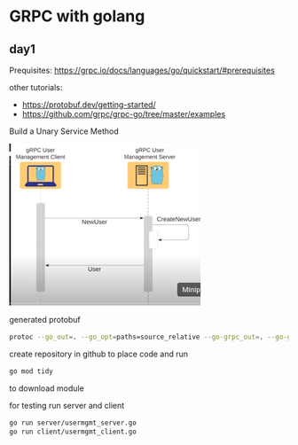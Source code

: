 # GRPC with golang

## day1

Prequisites: <https://grpc.io/docs/languages/go/quickstart/#prerequisites>

other tutorials:

- <https://protobuf.dev/getting-started/>
- <https://github.com/grpc/grpc-go/tree/master/examples>

Build a Unary Service Method

![img](/assets/unary-services.png)

generated protobuf

```bash
protoc --go_out=. --go_opt=paths=source_relative --go-grpc_out=. --go-grpc_opt=paths=source_relative usrmgmt/usrmgmt.proto
```

create repository in github to place code and run

```bash
go mod tidy
```

to download module

for testing run server and client

```
go run server/usermgmt_server.go
go run client/usermgmt_client.go
```
